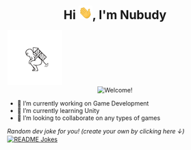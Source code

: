 ### <h1 align="center"> Hi <img width="32" src="https://raw.githubusercontent.com/fatiiates/fatiiates/main/wave.gif"/>, I'm Nubudy
<img width="128" src="https://github.com/canklot/canklot/blob/main/media/rocket.gif"/>
<div align="center" width="50">
<img src="https://i.giphy.com/13HgwGsXF0aiGY/source.gif" alt="Welcome!" width="300"/>
</div>

  

- 🔭 I’m currently working on Game Development
- 🌱 I’m currently learning Unity
- 👯 I’m looking to collaborate on any types of games

<i>Random dev joke for you! (create your own by clicking here ↓)</i><br>
<a href="https://readme-jokes.vercel.app"><img align="center" src="https://readme-jokes.vercel.app/api" alt="README Jokes"></a>


